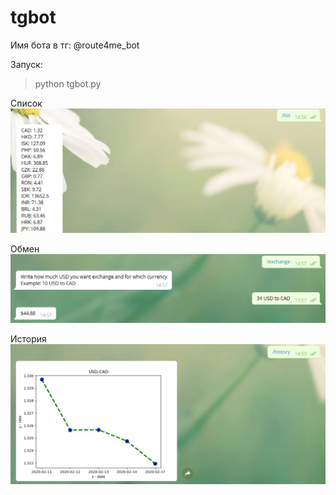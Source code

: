 # tgbot

Имя бота в тг: @route4me_bot

Запуск:

>python tgbot.py

Список
![Image alt](https://github.com/wrongroute/jobtest/raw/master/static/list.png)

Обмен
![Image alt](https://github.com/wrongroute/jobtest/raw/master/static/exchange.png)

История
![Image alt](https://github.com/wrongroute/jobtest/raw/master/static/history.png)
